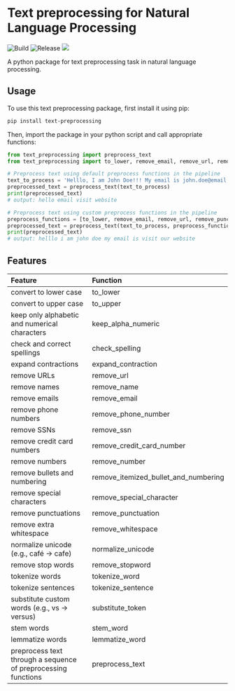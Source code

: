 Text preprocessing for Natural Language Processing
=============

![Build](https://github.com/berknology/text-preprocessing/workflows/Build/badge.svg)
![Release](https://github.com/berknology/text-preprocessing/workflows/Release/badge.svg)
![](https://img.shields.io/pypi/v/text-preprocessing.svg)


A python package for text preprocessing task in natural language processing.

Usage
--------
To use this text preprocessing package, first install it using pip:
```bash
pip install text-preprocessing
```

Then, import the package in your python script and call appropriate functions:

```python
from text_preprocessing import preprocess_text
from text_preprocessing import to_lower, remove_email, remove_url, remove_punctuation, lemmatize_word

# Preprocess text using default preprocess functions in the pipeline 
text_to_process = 'Helllo, I am John Doe!!! My email is john.doe@email.com. Visit our website www.johndoe.com'
preprocessed_text = preprocess_text(text_to_process)
print(preprocessed_text)
# output: hello email visit website

# Preprocess text using custom preprocess functions in the pipeline 
preprocess_functions = [to_lower, remove_email, remove_url, remove_punctuation, lemmatize_word]
preprocessed_text = preprocess_text(text_to_process, preprocess_functions)
print(preprocessed_text)
# output: helllo i am john doe my email is visit our website
```

Features
--------

| Feature                                                       | Function                              |
| :------------------------------------------------------------ |:------------------------------------- |
| convert to lower case                                         | to_lower                              |
| convert to upper case                                         | to_upper                              |
| keep only alphabetic and numerical characters                 | keep_alpha_numeric                    |
| check and correct spellings                                   | check_spelling                        |
| expand contractions                                           | expand_contraction                    |
| remove URLs                                                   | remove_url                            |
| remove names                                                  | remove_name                           |
| remove emails                                                 | remove_email                          |
| remove phone numbers                                          | remove_phone_number                   |
| remove SSNs                                                   | remove_ssn                            |
| remove credit card numbers                                    | remove_credit_card_number             |
| remove numbers                                                | remove_number                         |
| remove bullets and numbering                                  | remove_itemized_bullet_and_numbering  |
| remove special characters                                     | remove_special_character              |
| remove punctuations                                           | remove_punctuation                    |
| remove extra whitespace                                       | remove_whitespace                     |
| normalize unicode (e.g., café -> cafe)                        | normalize_unicode                     |
| remove stop words                                             | remove_stopword                       |
| tokenize words                                                | tokenize_word                         |
| tokenize sentences                                            | tokenize_sentence                     |
| substitute custom words (e.g., vs -> versus)                  | substitute_token                      |
| stem words                                                    | stem_word                             |
| lemmatize words                                               | lemmatize_word                        |
| preprocess text through a sequence of preprocessing functions | preprocess_text                       |
